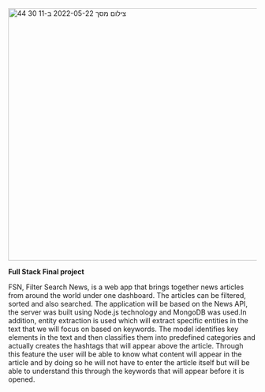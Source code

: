 <img width="511" alt="צילום מסך 2022-05-22 ב-11 30 44" src="https://user-images.githubusercontent.com/60183349/173365029-ab52970b-fabb-43ea-a881-cf97b64eff70.png">


<b>Full Stack Final project</b>

FSN, Filter Search News, is a web app that brings together news articles from around the world under one dashboard. The articles can be filtered, sorted and also searched. The application will be based on the News API, the server was built using Node.js technology and MongoDB was used.In addition, entity extraction is used which will extract specific entities in the text that we will focus on based on keywords. The model identifies key elements in the text and then classifies them into predefined categories and actually creates the hashtags that will appear above the article. Through this feature the user will be able to know what content will appear in the article and by doing so he will not have to enter the article itself but will be able to understand this through the keywords that will appear before it is opened.
